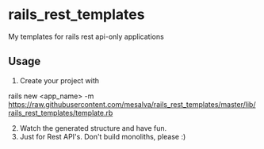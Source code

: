 # rails_rest_templates
My templates for rails rest api-only applications

## Usage
1. Create your project with 

</strong>rails new <app_name> -m https://raw.githubusercontent.com/mesalva/rails_rest_templates/master/lib/rails_rest_templates/template.rb</strong>

2. Watch the generated structure and have fun.
3. Just for Rest API's. Don't build monoliths, please :)
